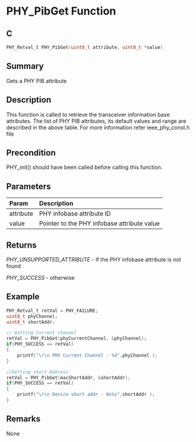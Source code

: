 # PHY_PibGet Function

## C

```c
PHY_Retval_t PHY_PibGet(uint8_t attribute, uint8_t *value)
```

## Summary

Gets a PHY PIB attribute  

## Description

This function is called to retrieve the transceiver information base
attributes. The list of PHY PIB attributes, its default values and
range are described in the above table.
For more information refer ieee_phy_const.h file

## Precondition

PHY_init() should have been called before calling this function.  

## Parameters

| Param | Description |
|:----- |:----------- |
| attribute | PHY infobase attribute ID |
| value | Pointer to the PHY infobase attribute value  |

## Returns

*PHY_UNSUPPORTED_ATTRIBUTE* - If the PHY infobase attribute is not found

*PHY_SUCCESS* - otherwise
 

## Example

```c
PHY_Retval_t retVal = PHY_FAILURE;
uint8_t phyChannel;
uint8_t shortAddr;

// Getting Current channel
retVal = PHY_PibGet(phyCurrentChannel, &phyChannel);
if(PHY_SUCCESS == retVal)
{
    printf("\r\n PHY Current Channel - %d",phyChannel );
}

//Getting short Address
retVal = PHY_PibGet(macShortAddr, &shortAddr);
if(PHY_SUCCESS == retVal)
{
    printf("\r\n Device short addr - 0x%x",shortAddr );
}

```
## Remarks

None 

